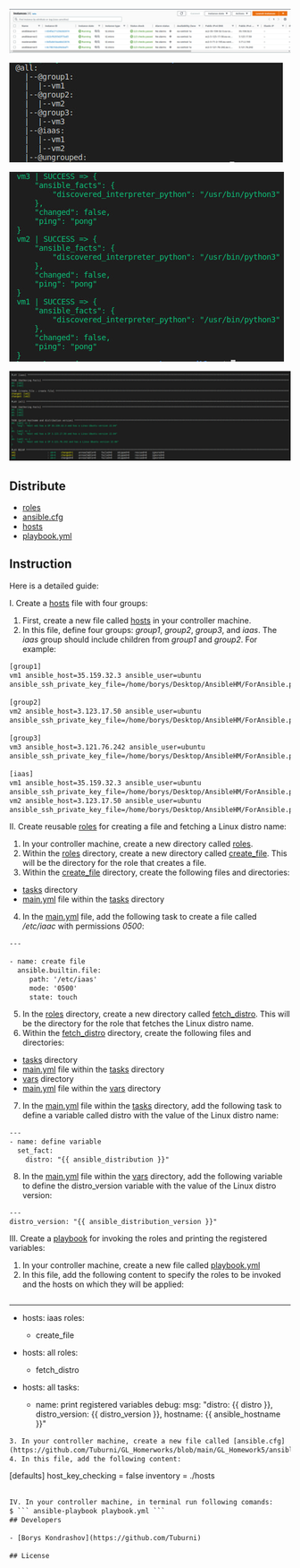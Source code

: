 <p align="center">
      <img src="https://github.com/Tuburni/GL_Homerworks/blob/main/GL_Homework5/jpg/EC2%20servers.jpg">
</p>

<p align="">
   <img src="https://github.com/Tuburni/GL_Homerworks/blob/main/GL_Homework5/jpg/ansible-inventory%20--graph.jpg">
</p>

<p align="">
   <img src="https://github.com/Tuburni/GL_Homerworks/blob/main/GL_Homework5/jpg/ansible%20-i%20hosts%20all%20-m%20ping.jpg">
</p>

<p align="center">
   <img src="https://github.com/Tuburni/GL_Homerworks/blob/main/GL_Homework5/jpg/ansible-playbook%20playbook.yml.jpg">
</p>

## Distribute

- [roles](https://github.com/Tuburni/GL_Homerworks/tree/main/GL_Homework5/roles)
- [ansible.cfg](https://github.com/Tuburni/GL_Homerworks/blob/main/GL_Homework5/ansible.cfg)
- [hosts](https://github.com/Tuburni/GL_Homerworks/blob/main/GL_Homework5/hosts)
- [playbook.yml](https://github.com/Tuburni/GL_Homerworks/blob/main/GL_Homework5/playbook.yml)

## Instruction
 
Here is a detailed guide: 
 
I. Create a [hosts](https://github.com/Tuburni/GL_Homerworks/blob/main/GL_Homework5/hosts) file with four groups: 

1. First, create a new file called [hosts](https://github.com/Tuburni/GL_Homerworks/blob/main/GL_Homework5/hosts) in your controller machine. 
2. In this file, define four groups: *group1*, *group2*, *group3*, and *iaas*. The *iaas* group should include children from *group1* and *group2*. For example: 
```
[group1] 
vm1 ansible_host=35.159.32.3 ansible_user=ubuntu ansible_ssh_private_key_file=/home/borys/Desktop/AnsibleHM/ForAnsible.pem
 
[group2] 
vm2 ansible_host=3.123.17.50 ansible_user=ubuntu ansible_ssh_private_key_file=/home/borys/Desktop/AnsibleHM/ForAnsible.pem
 
[group3] 
vm3 ansible_host=3.121.76.242 ansible_user=ubuntu ansible_ssh_private_key_file=/home/borys/Desktop/AnsibleHM/ForAnsible.pem
 
[iaas] 
vm1 ansible_host=35.159.32.3 ansible_user=ubuntu ansible_ssh_private_key_file=/home/borys/Desktop/AnsibleHM/ForAnsible.pem
vm2 ansible_host=3.123.17.50 ansible_user=ubuntu ansible_ssh_private_key_file=/home/borys/Desktop/AnsibleHM/ForAnsible.pem
```
II. Create reusable [roles](https://github.com/Tuburni/GL_Homerworks/tree/main/GL_Homework5/roles) for creating a file and fetching a Linux distro name: 

1. In your controller machine, create a new directory called [roles](https://github.com/Tuburni/GL_Homerworks/tree/main/GL_Homework5/roles). 
2. Within the [roles](https://github.com/Tuburni/GL_Homerworks/tree/main/GL_Homework5/roles) directory, create a new directory called [create_file](https://github.com/Tuburni/GL_Homerworks/tree/main/GL_Homework5/roles/create_file/tasks). This will be the directory for the role that creates a file. 
3. Within the [create_file](https://github.com/Tuburni/GL_Homerworks/tree/main/GL_Homework5/roles/create_file/tasks) directory, create the following files and directories: 
 * [tasks](https://github.com/Tuburni/GL_Homerworks/tree/main/GL_Homework5/roles/create_file/tasks) directory 
 * [main.yml](https://github.com/Tuburni/GL_Homerworks/blob/main/GL_Homework5/roles/create_file/tasks/main.yml) file within the [tasks](https://github.com/Tuburni/GL_Homerworks/tree/main/GL_Homework5/roles/create_file/tasks) directory 
4. In the [main.yml](https://github.com/Tuburni/GL_Homerworks/blob/main/GL_Homework5/roles/create_file/tasks/main.yml) file, add the following task to create a file called */etc/iaac* with permissions *0500*: 
```
--- 

- name: create file 
  ansible.builtin.file:
     path: '/etc/iaas'
     mode: '0500'
     state: touch
```
5. In the [roles](https://github.com/Tuburni/GL_Homerworks/tree/main/GL_Homework5/roles) directory, create a new directory called [fetch_distro](https://github.com/Tuburni/GL_Homerworks/tree/main/GL_Homework5/roles/fetch_distro). This will be the directory for the role that fetches the Linux distro name. 
6. Within the [fetch_distro](https://github.com/Tuburni/GL_Homerworks/tree/main/GL_Homework5/roles/fetch_distro) directory, create the following files and directories: 
 * [tasks](https://github.com/Tuburni/GL_Homerworks/tree/main/GL_Homework5/roles/fetch_distro/tasks) directory 
 * [main.yml](https://github.com/Tuburni/GL_Homerworks/blob/main/GL_Homework5/roles/fetch_distro/tasks/main.yml) file within the [tasks](https://github.com/Tuburni/GL_Homerworks/tree/main/GL_Homework5/roles/fetch_distro/tasks) directory 
 * [vars](https://github.com/Tuburni/GL_Homerworks/tree/main/GL_Homework5/roles/fetch_distro/vars) directory 
 * [main.yml](https://github.com/Tuburni/GL_Homerworks/blob/main/GL_Homework5/roles/fetch_distro/vars/main.yml) file within the [vars](https://github.com/Tuburni/GL_Homerworks/tree/main/GL_Homework5/roles/fetch_distro/vars) directory 
7. In the [main.yml](https://github.com/Tuburni/GL_Homerworks/blob/main/GL_Homework5/roles/fetch_distro/tasks/main.yml) file within the [tasks](https://github.com/Tuburni/GL_Homerworks/tree/main/GL_Homework5/roles/fetch_distro/tasks) directory, add the following task to define a variable called distro with the value of the Linux distro name: 
```
--- 
- name: define variable 
  set_fact: 
    distro: "{{ ansible_distribution }}" 
```
8. In the [main.yml](https://github.com/Tuburni/GL_Homerworks/blob/main/GL_Homework5/roles/fetch_distro/vars/main.yml) file within the [vars](https://github.com/Tuburni/GL_Homerworks/tree/main/GL_Homework5/roles/fetch_distro/vars) directory, add the following variable to define the distro_version variable with the value of the Linux distro version: 
```
--- 
distro_version: "{{ ansible_distribution_version }}" 
```
III. Create a [playbook](https://github.com/Tuburni/GL_Homerworks/blob/main/GL_Homework5/playbook.yml) for invoking the roles and printing the registered variables: 

1. In your controller machine, create a new file called [playbook.yml](https://github.com/Tuburni/GL_Homerworks/blob/main/GL_Homework5/playbook.yml) 
2. In this file, add the following content to specify the roles to be invoked and the hosts on which they will be applied: 
```

```
--- 
- hosts: iaas 
  roles: 
    - create_file 
 
- hosts: all 
  roles: 
    - fetch_distro 
 
- hosts: all 
  tasks: 
    - name: print registered variables 
      debug: 
        msg: "distro: {{ distro }}, distro_version: {{ distro_version }}, hostname: {{ ansible_hostname }}"
```
3. In your controller machine, create a new file called [ansible.cfg](https://github.com/Tuburni/GL_Homerworks/blob/main/GL_Homework5/ansible.cfg) 
4. In this file, add the following content: 
```
[defaults]
host_key_checking = false
inventory         = ./hosts
```

IV. In your controller machine, in terminal run following comands:
$ ``` ansible-playbook playbook.yml ```
## Developers

- [Borys Kondrashov](https://github.com/Tuburni)

## License
